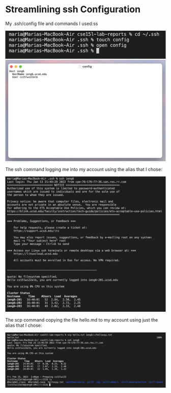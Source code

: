 # Streamlining ssh Configuration

My .ssh/config file and commands I used:ss

![configfile1](configfile1.png)
![configfile2](configfile2.png)


The ssh command logging me into my account using the alias that I chose:

![sshcommand](sshcommand.png)

The scp command copying the file hello.md to my account using just the alias that I chose:

![scpcommand](scpcommand.png)
